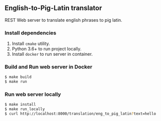 ## English-to-Pig-Latin translator

REST Web server to translate english phrases to pig latin.

### Install dependencies

1. Install `cmake` utility.
2. Python 3.6+ to run project locally.
3. Install `docker` to run server in container.


### Build and Run web server in Docker

```sh
$ make build
$ make run
```

### Run web server locally

```sh
$ make install
$ make run_locally
$ curl http://localhost:8000/translation/eng_to_pig_latin?text=hello
```
